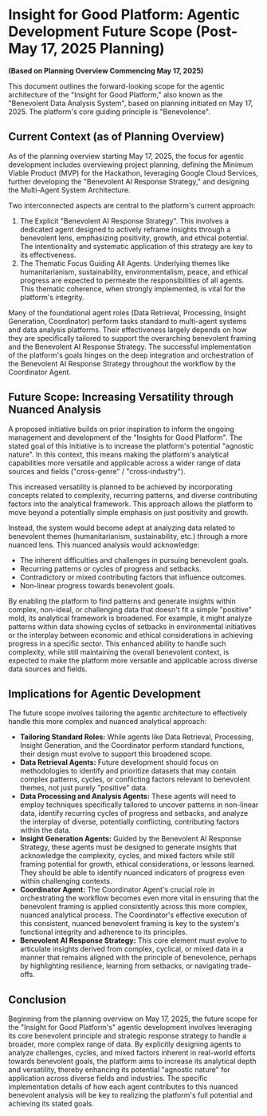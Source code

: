 # Insight for Good Platform: Agentic Development Future Scope (Post-May 17, 2025 Planning)

**(Based on Planning Overview Commencing May 17, 2025)**

This document outlines the forward-looking scope for the agentic architecture of the "Insight for Good Platform," also known as the "Benevolent Data Analysis System", based on planning initiated on May 17, 2025. The platform's core guiding principle is "Benevolence".

## Current Context (as of Planning Overview)

As of the planning overview starting May 17, 2025, the focus for agentic development includes overviewing project planning, defining the Minimum Viable Product (MVP) for the Hackathon, leveraging Google Cloud Services, further developing the "Benevolent AI Response Strategy," and designing the Multi-Agent System Architecture.

Two interconnected aspects are central to the platform's current approach:
1.  The Explicit "Benevolent AI Response Strategy". This involves a dedicated agent designed to actively reframe insights through a benevolent lens, emphasizing positivity, growth, and ethical potential. The intentionality and systematic application of this strategy are key to its effectiveness.
2.  The Thematic Focus Guiding All Agents. Underlying themes like humanitarianism, sustainability, environmentalism, peace, and ethical progress are expected to permeate the responsibilities of all agents. This thematic coherence, when strongly implemented, is vital for the platform's integrity.

Many of the foundational agent roles (Data Retrieval, Processing, Insight Generation, Coordinator) perform tasks standard to multi-agent systems and data analysis platforms. Their effectiveness largely depends on how they are specifically tailored to support the overarching benevolent framing and the Benevolent AI Response Strategy. The successful implementation of the platform's goals hinges on the deep integration and orchestration of the Benevolent AI Response Strategy throughout the workflow by the Coordinator Agent.

## Future Scope: Increasing Versatility through Nuanced Analysis

A proposed initiative builds on prior inspiration to inform the ongoing management and development of the "Insights for Good Platform". The stated goal of this initiative is to increase the platform's potential "agnostic nature". In this context, this means making the platform's analytical capabilities more versatile and applicable across a wider range of data sources and fields ("cross-genre" / "cross-industry").

This increased versatility is planned to be achieved by incorporating concepts related to complexity, recurring patterns, and diverse contributing factors into the analytical framework. This approach allows the platform to move beyond a potentially simple emphasis on just positivity and growth.

Instead, the system would become adept at analyzing data related to benevolent themes (humanitarianism, sustainability, etc.) through a more nuanced lens. This nuanced analysis would acknowledge:
* The inherent difficulties and challenges in pursuing benevolent goals.
* Recurring patterns or cycles of progress and setbacks.
* Contradictory or mixed contributing factors that influence outcomes.
* Non-linear progress towards benevolent goals.

By enabling the platform to find patterns and generate insights within complex, non-ideal, or challenging data that doesn't fit a simple "positive" mold, its analytical framework is broadened. For example, it might analyze patterns within data showing cycles of setbacks in environmental initiatives or the interplay between economic and ethical considerations in achieving progress in a specific sector. This enhanced ability to handle such complexity, while still maintaining the overall benevolent context, is expected to make the platform more versatile and applicable across diverse data sources and fields.

## Implications for Agentic Development

The future scope involves tailoring the agentic architecture to effectively handle this more complex and nuanced analytical approach:
* **Tailoring Standard Roles:** While agents like Data Retrieval, Processing, Insight Generation, and the Coordinator perform standard functions, their design must evolve to support this broadened scope.
* **Data Retrieval Agents:** Future development should focus on methodologies to identify and prioritize datasets that may contain complex patterns, cycles, or conflicting factors relevant to benevolent themes, not just purely "positive" data.
* **Data Processing and Analysis Agents:** These agents will need to employ techniques specifically tailored to uncover patterns in non-linear data, identify recurring cycles of progress and setbacks, and analyze the interplay of diverse, potentially conflicting, contributing factors within the data.
* **Insight Generation Agents:** Guided by the Benevolent AI Response Strategy, these agents must be designed to generate insights that acknowledge the complexity, cycles, and mixed factors while still framing potential for growth, ethical considerations, or lessons learned. They should be able to identify nuanced indicators of progress even within challenging contexts.
* **Coordinator Agent:** The Coordinator Agent's crucial role in orchestrating the workflow becomes even more vital in ensuring that the benevolent framing is applied consistently across this more complex, nuanced analytical process. The Coordinator's effective execution of this consistent, nuanced benevolent framing is key to the system's functional integrity and adherence to its principles.
* **Benevolent AI Response Strategy:** This core element must evolve to articulate insights derived from complex, cyclical, or mixed data in a manner that remains aligned with the principle of benevolence, perhaps by highlighting resilience, learning from setbacks, or navigating trade-offs.

## Conclusion

Beginning from the planning overview on May 17, 2025, the future scope for the "Insight for Good Platform's" agentic development involves leveraging its core benevolent principle and strategic response strategy to handle a broader, more complex range of data. By explicitly designing agents to analyze challenges, cycles, and mixed factors inherent in real-world efforts towards benevolent goals, the platform aims to increase its analytical depth and versatility, thereby enhancing its potential "agnostic nature" for application across diverse fields and industries. The specific implementation details of how each agent contributes to this nuanced benevolent analysis will be key to realizing the platform's full potential and achieving its stated goals.
